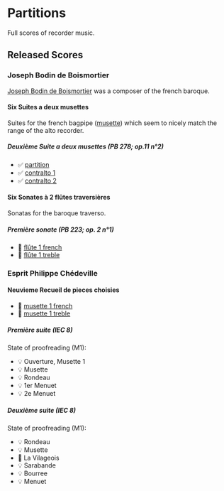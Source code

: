 # Partitions

Full scores of recorder music.

## Released Scores

### Joseph Bodin de Boismortier

[Joseph Bodin de Boismortier][boismortier] was a composer of the french
baroque.

#### Six Suites a deux musettes

Suites for the french bagpipe ([musette]) which seem to nicely match the range
of the alto recorder.

##### Deuxième Suite a deux musettes (PB 278; op.11 n°2)

* ✅ [partition][bp278-partition]
* ✅ [contralto 1][bp278-ca1]
* ✅ [contralto 2][bp278-ca2]

#### Six Sonates à 2 flûtes traversières
Sonatas for the baroque traverso.

##### Première sonate (PB 223; op. 2 n°1)

* 🚧 [flûte 1 french][bp223-fl1-french]
* 🚧 [flûte 1 treble][bp223-fl1-treble]

### Esprit Philippe Chédeville
#### Neuvieme Recueil de pieces choisies

* 🚧 [musette 1 french][iec8-m1-french]
* 🚧 [musette 1 treble][iec8-m1-treble]

##### Première suite (IEC 8)

State of proofreading (M1):

* 💡 Ouverture, Musette 1
* 💡 Musette
* 💡 Rondeau
* 💡 1er Menuet
* 💡 2e Menuet

##### Deuxième suite (IEC 8)

State of proofreading (M1):

* 💡 Rondeau
* 💡 Musette
* 🚧 La Vilageois
* 💡 Sarabande
* 💡 Bourree
* 💡 Menuet

[boismortier]: <https://en.wikipedia.org/wiki/Joseph_Bodin_de_Boismortier>
[iec8-m1-french]: <https://github.com/HolgerPeters/partitions/releases/download/v2024-06-16-c/chedeville-iec8-m1-french.pdf>
[iec8-m1-treble]: <https://github.com/HolgerPeters/partitions/releases/download/v2024-06-16-c/chedeville-iec8-m1-treble.pdf>
[bp223-fl1-french]: <https://github.com/HolgerPeters/partitions/releases/download/v2024-06-16-c/boismortier-bp223-ca1-french.pdf>
[bp223-fl1-treble]: <https://github.com/HolgerPeters/partitions/releases/download/v2024-06-16-c/boismortier-bp223-ca1-treble.pdf>
[bp278-ca1]: <https://github.com/HolgerPeters/partitions/releases/download/v2024-06-16-c/boismortier-bp278-ca1.pdf>
[bp278-ca2]: <https://github.com/HolgerPeters/partitions/releases/download/v2024-06-16-c/boismortier-bp278-ca2.pdf>
[bp278-partition]: <https://github.com/HolgerPeters/partitions/releases/download/v2024-06-16-c/boismortier-bp278-partition.pdf>
[musette]: <https://fr.wikipedia.org/wiki/Musette_de_cour>

